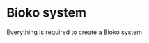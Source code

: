 # Bioko system

Everything is required to create a Bioko system

<!-- [![Build Status](https://travis-ci.org/bioko/system.png?branch=dev)](https://travis-ci.org/bioko/system) -->
